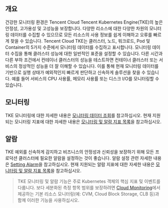 ## 개요
건강한 모니터링 환경은 Tencent Cloud Tencent Kubernetes Engine(TKE)의 높은 안정성, 고가용성 및 고성능을 보장합니다. 다양한 리소스에 대한 다양한 차원의 모니터링 데이터를 수집할 수 있으므로 모든 리소스의 사용 정보를 쉽게 이해하고 오류를 빠르게 찾을 수 있습니다.
Tencent Cloud TKE는 클러스터, 노드, 워크로드, Pod 및 Container의 5가지 수준에서 모니터링 데이터를 수집하고 표시합니다.
모니터링 데이터 수집을 통해 클러스터 성능에 대한 일반적인 표준을 설정할 수 있습니다. 다른 시간과 다른 부하 조건에서 컨테이너 클러스터의 성능을 테스트하면 컨테이너 클러스터 또는 서비스의 정상적인 성능을 더 잘 이해할 수 있습니다. 이를 통해 현재 모니터링 데이터를 기반으로 실행 상태가 예외적인지 빠르게 판단하고 신속하게 솔루션을 찾을 수 있습니다. 예를 들어 서비스의 CPU 사용률, 메모리 사용률 또는 디스크 I/O를 모니터링할 수 있습니다.

## 모니터링
TKE 모니터링에 대한 자세한 내용은 [모니터링 데이터 조회](https://intl.cloud.tencent.com/document/product/457/30689)를 참고하십시오.
현재 지원되는 모니터링 지표에 대한 자세한 내용은 [모니터링 및 알람 지표 목록](https://intl.cloud.tencent.com/document/product/457/30691)을 참고하십시오.

## 알람
TKE 예외를 신속하게 감지하고 비즈니스의 안정성과 신뢰성을 보장하기 위해 모든 프로덕션 클러스터에 필요한 알람을 설정하는 것이 좋습니다. 알람 설정 관련 자세한 내용은 [Setting Alarm](https://intl.cloud.tencent.com/document/product/457/30690)을 참고하십시오.
현재 지원되는 알람 지표에 대한 자세한 내용은 [모니터링 및 알람 지표 목록](https://intl.cloud.tencent.com/document/product/457/30691)을 참고하십시오.

>TKE 모니터링 및 알람 기능은 주로 Kubernetes 객체의 핵심 지표 및 이벤트를 다룹니다. 보다 세분화된 측정 항목 범위를 보장하려면 [Cloud Monitoring](https://console.cloud.tencent.com/monitor/overview)에서 제공하는 기본 리소스 모니터링(예: CVM, Cloud Block Storage, CLB 등)과 함께 이러한 기능을 사용하십시오.
